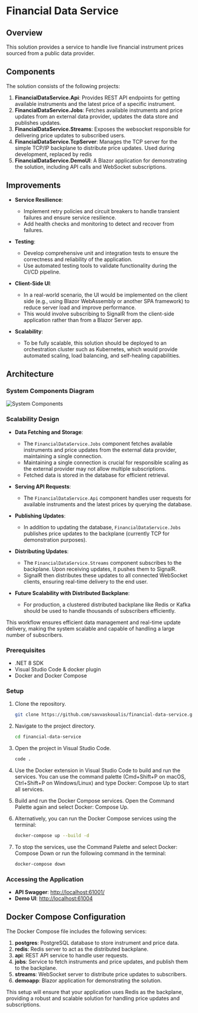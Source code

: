 # Financial Data Service

## Overview

This solution provides a service to handle live financial instrument prices sourced from a public data provider.

## Components

The solution consists of the following projects:

1. **FinancialDataService.Api**: Provides REST API endpoints for getting available instruments and the latest price of a specific instrument.
2. **FinancialDataService.Jobs**: Fetches available instruments and price updates from an external data provider, updates the data store and publishes updates.
3. **FinancialDataService.Streams**: Exposes the websocket responsible for delivering price updates to subscribed users. 
4. **FinancialDataService.TcpServer**: Manages the TCP server for the simple TCP/IP backplane to distribute price updates. Used during development, replaced by redis
5. **FinancialDataService.DemoUI**: A Blazor application for demonstrating the solution, including API calls and WebSocket subscriptions.

## Improvements

- **Service Resilience**:
    - Implement retry policies and circuit breakers to handle transient failures and ensure service resilience.
    - Add health checks and monitoring to detect and recover from failures.

- **Testing**:
    - Develop comprehensive unit and integration tests to ensure the correctness and reliability of the application.
    - Use automated testing tools to validate functionality during the CI/CD pipeline.

- **Client-Side UI**:
    - In a real-world scenario, the UI would be implemented on the client side (e.g., using Blazor WebAssembly or another SPA framework) to reduce server load and improve performance.
    - This would involve subscribing to SignalR from the client-side application rather than from a Blazor Server app.

- **Scalability**:
    - To be fully scalable, this solution should be deployed to an orchestration cluster such as Kubernetes, which would provide automated scaling, load balancing, and self-healing capabilities.

## Architecture

### System Components Diagram

![System Components](http://www.plantuml.com/plantuml/proxy?cache=no&src=https://raw.githubusercontent.com/savvaskoualis/financial-data-service/main/docs/SystemComponents.iuml)

### Scalability Design

- **Data Fetching and Storage**:
    - The `FinancialDataService.Jobs` component fetches available instruments and price updates from the external data provider, maintaining a single connection.
    - Maintaining a single connection is crucial for responsible scaling as the external provider may not allow multiple subscriptions.
    - Fetched data is stored in the database for efficient retrieval.

- **Serving API Requests**:
    - The `FinancialDataService.Api` component handles user requests for available instruments and the latest prices by querying the database.

- **Publishing Updates**:
    - In addition to updating the database, `FinancialDataService.Jobs` publishes price updates to the backplane (currently TCP for demonstration purposes).

- **Distributing Updates**:
    - The `FinancialDataService.Streams` component subscribes to the backplane. Upon receiving updates, it pushes them to SignalR.
    - SignalR then distributes these updates to all connected WebSocket clients, ensuring real-time delivery to the end user.

- **Future Scalability with Distributed Backplane**:
    - For production, a clustered distributed backplane like Redis or Kafka should be used to handle thousands of subscribers efficiently.

This workflow ensures efficient data management and real-time update delivery, making the system scalable and capable of handling a large number of subscribers.

### Prerequisites

- .NET 8 SDK
- Visual Studio Code & docker plugin
- Docker and Docker Compose

### Setup

1. Clone the repository.
   ```sh
   git clone https://github.com/savvaskoualis/financial-data-service.git

2. Navigate to the project directory.
    ```sh
    cd financial-data-service

3. Open the project in Visual Studio Code.
    ```sh
    code .
   
4. Use the Docker extension in Visual Studio Code to build and run the services.
   You can use the command palette (Cmd+Shift+P on macOS, Ctrl+Shift+P on Windows/Linux) and type Docker: Compose Up to start all services.

5. Build and run the Docker Compose services. Open the Command Palette again and select Docker: Compose Up.

6. Alternatively, you can run the Docker Compose services using the terminal:
    ```sh
    docker-compose up --build -d
   
7. To stop the services, use the Command Palette and select Docker: Compose Down or run the following command in the terminal:
    ```sh
    docker-compose down

### Accessing the Application

- **API Swagger**: [http://localhost:61001/](http://localhost:61001/)
- **Demo UI**: [http://localhost:61004](http://localhost:61004)


## Docker Compose Configuration

The Docker Compose file includes the following services:

1. **postgres**: PostgreSQL database to store instrument and price data.
2. **redis**: Redis server to act as the distributed backplane.
3. **api**: REST API service to handle user requests.
4. **jobs**: Service to fetch instruments and price updates, and publish them to the backplane.
5. **streams**: WebSocket server to distribute price updates to subscribers.
6. **demoapp**: Blazor application for demonstrating the solution.

This setup will ensure that your application uses Redis as the backplane, providing a robust and scalable solution for handling price updates and subscriptions. 

